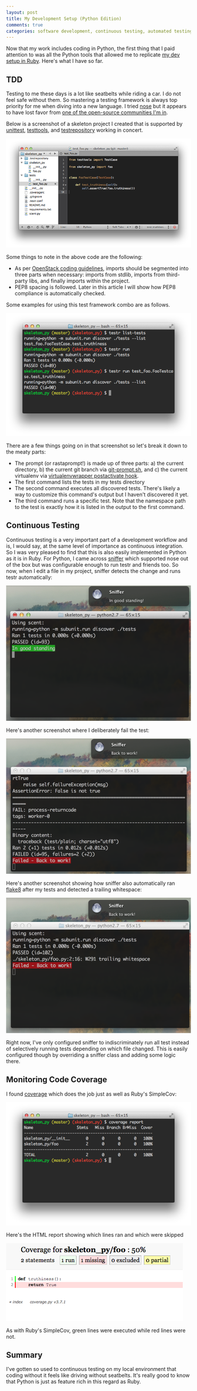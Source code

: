 ```yaml
---
layout: post
title: My Development Setup (Python Edition)
comments: true
categories: software development, continuous testing, automated testing, code coverage, agile, tdd, bdd, python
---
```


Now that my work includes coding in Python, the first thing that I paid
attention to was all the Python tools that allowed me to replicate [my dev
setup in Ruby](/2013/06/my-dev-setup.html). Here's what I have so far.

## TDD

Testing to me these days is a lot like seatbelts while riding a car. I do not
feel safe without them. So mastering a testing framework is always top priority for me when diving into a new language. I tried [nose](https://nose.readthedocs.org/en/latest/) but it appears to have lost favor
from [one of the open-source communities I'm in](http://openstacksummitfall2012.sched.org/event/524523c3c35a299ce12236cc4ccdc8e6#.Ux0NnuddXQ8).

Below is a screenshot of a skeleton project I created that is supported by
[unittest](http://docs.python.org/2/library/unittest.html), [testtools](https://pypi.python.org/pypi/testtools), and [testrepository](http://testrepository.readthedocs.org/en/latest/MANUAL.html#listing-tests) working in concert.

![Test Framework Combo](/assets/images/skeleton_py_01.png)

Some things to note in the above code are the following:

* As per [OpenStack coding guidelines](http://docs.openstack.org/developer/hacking/), imports should be segmented into three parts when necessary: imports from stdlib, imports from third-party libs, and finally imports within the project.
* PEP8 spacing is followed. Later in this article I will show how PEP8 compliance is automatically checked.

Some examples for using this test framework combo are as follows.

![Working With the Test Framework](/assets/images/skeleton_py_02.png)

There are a few things going on in that screenshot so let's break it down to the meaty parts:

* The prompt (or rastaprompt!) is made up of three parts: a) the current directory, b) the current git branch via [git-prompt.sh](https://github.com/git/git/blob/master/contrib/completion/git-prompt.sh), and c) the current virtualenv via [virtualenvwrapper postactivate hook](http://virtualenvwrapper.readthedocs.org/en/latest/scripts.html#postactivate).
* The first command lists the tests in my tests directory
* The second command executes all discovered tests. There's likely a way to customize this command's output but I haven't discovered it yet.
* The third command runs a specific test. Note that the namespace path to the test is exactly how it is listed in the output to the first command.

## Continuous Testing

Continuous testing is a very important part of a development workflow and is, I would say, at the same level of importance as continuous integration. So I was very pleased to find that this is also easily implemented in Python as it is in Ruby. For Python, I came across [sniffer](https://pypi.python.org/pypi/sniffer) which supported nose out of the box but was configurable enough to run testr and friends too. So now, when I edit a file in my project, sniffer detects the change and runs testr automatically:

![In Good standing](/assets/images/skeleton_py_03.png)

Here's another screenshot where I deliberately fail the test:

![Back to work](/assets/images/skeleton_py_04.png)

Here's another screenshot showing how sniffer also automatically ran [flake8](https://pypi.python.org/pypi/flake8) after my tests and detected a trailing whitespace:

![Trailing whitespace](/assets/images/skeleton_py_05.png)

Right now, I've only configured sniffer to indiscriminately run all test instead of selectively running tests depending on which file changed. This is easily configured though by overriding a sniffer class and adding some logic there.

## Monitoring Code Coverage

I found [coverage](https://pypi.python.org/pypi/coverage) which does the job just as well as Ruby's SimpleCov:

![Code coverage](/assets/images/skeleton_py_06.png)

Here's the HTML report showing which lines ran and which were skipped

![Code coverage repot](/assets/images/skeleton_py_07.png)

As with Ruby's SimpleCov, green lines were executed while red lines were not.

## Summary

I've gotten so used to continuous testing on my local environment that coding without it feels like driving without seatbelts. It's really good to know that Python is just as feature rich in this regard as Ruby.